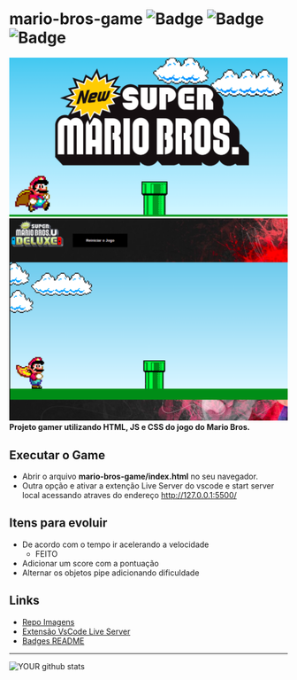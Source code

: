 # mario-bros-game ![Badge](https://img.shields.io/badge/JavaScript-323330?style=for-the-badge&logo=javascript&logoColor=F7DF1E) ![Badge](https://img.shields.io/badge/HTML5-E34F26?style=for-the-badge&logo=html5&logoColor=white) ![Badge](https://img.shields.io/badge/CSS3-1572B6?style=for-the-badge&logo=css3&logoColor=white)

![game-mario.png](game-mario.png)
![game-mario-two.png](game-mario-two.png)
**Projeto gamer utilizando HTML, JS e CSS do jogo do Mario Bros.**

## **Executar o Game**

-   Abrir o arquivo **mario-bros-game/index.html** no seu navegador.
-   Outra opção e ativar a extenção Live Server do vscode e start server local acessando atraves do endereço http://127.0.0.1:5500/

## Itens para evoluir

-   De acordo com o tempo ir acelerando a velocidade
    -   FEITO
-   Adicionar um score com a pontuação
-   Alternar os objetos pipe adicionando dificuldade

## **Links**

-   [Repo Imagens](https://drive.google.com/drive/folders/1CYQ2CtPyiXcONexGfpQ1RnaPa30c7PNy)
-   [Extensão VsCode Live Server](https://github.com/ritwickdey/vscode-live-server-plus-plus)
-   [Badges README](https://simpleicons.org/)

---

![YOUR github stats](https://github-readme-stats.vercel.app/api?username=diegomachadoti)
